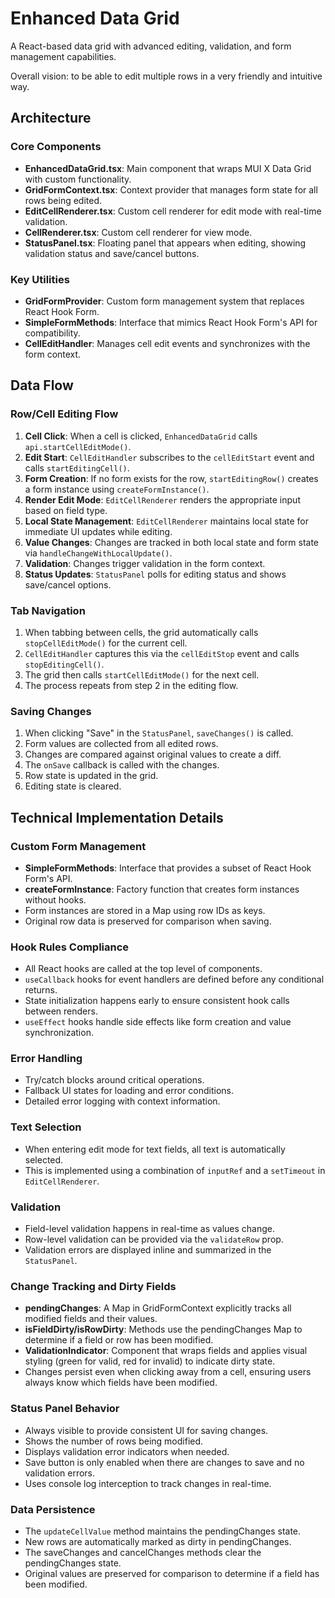 # Enhanced Data Grid

A React-based data grid with advanced editing, validation, and form management capabilities.

Overall vision: to be able to edit multiple rows in a very friendly and intuitive way.

## Architecture

### Core Components

- **EnhancedDataGrid.tsx**: Main component that wraps MUI X Data Grid with custom functionality.
- **GridFormContext.tsx**: Context provider that manages form state for all rows being edited.
- **EditCellRenderer.tsx**: Custom cell renderer for edit mode with real-time validation.
- **CellRenderer.tsx**: Custom cell renderer for view mode.
- **StatusPanel.tsx**: Floating panel that appears when editing, showing validation status and save/cancel buttons.

### Key Utilities

- **GridFormProvider**: Custom form management system that replaces React Hook Form.
- **SimpleFormMethods**: Interface that mimics React Hook Form's API for compatibility.
- **CellEditHandler**: Manages cell edit events and synchronizes with the form context.

## Data Flow

### Row/Cell Editing Flow

1. **Cell Click**: When a cell is clicked, `EnhancedDataGrid` calls `api.startCellEditMode()`.
2. **Edit Start**: `CellEditHandler` subscribes to the `cellEditStart` event and calls `startEditingCell()`.
3. **Form Creation**: If no form exists for the row, `startEditingRow()` creates a form instance using `createFormInstance()`.
4. **Render Edit Mode**: `EditCellRenderer` renders the appropriate input based on field type.
5. **Local State Management**: `EditCellRenderer` maintains local state for immediate UI updates while editing.
6. **Value Changes**: Changes are tracked in both local state and form state via `handleChangeWithLocalUpdate()`.
7. **Validation**: Changes trigger validation in the form context.
8. **Status Updates**: `StatusPanel` polls for editing status and shows save/cancel options.

### Tab Navigation

1. When tabbing between cells, the grid automatically calls `stopCellEditMode()` for the current cell.
2. `CellEditHandler` captures this via the `cellEditStop` event and calls `stopEditingCell()`.
3. The grid then calls `startCellEditMode()` for the next cell.
4. The process repeats from step 2 in the editing flow.

### Saving Changes

1. When clicking "Save" in the `StatusPanel`, `saveChanges()` is called.
2. Form values are collected from all edited rows.
3. Changes are compared against original values to create a diff.
4. The `onSave` callback is called with the changes.
5. Row state is updated in the grid.
6. Editing state is cleared.

## Technical Implementation Details

### Custom Form Management

- **SimpleFormMethods**: Interface that provides a subset of React Hook Form's API.
- **createFormInstance**: Factory function that creates form instances without hooks.
- Form instances are stored in a Map using row IDs as keys.
- Original row data is preserved for comparison when saving.

### Hook Rules Compliance

- All React hooks are called at the top level of components.
- `useCallback` hooks for event handlers are defined before any conditional returns.
- State initialization happens early to ensure consistent hook calls between renders.
- `useEffect` hooks handle side effects like form creation and value synchronization.

### Error Handling

- Try/catch blocks around critical operations.
- Fallback UI states for loading and error conditions.
- Detailed error logging with context information.

### Text Selection

- When entering edit mode for text fields, all text is automatically selected.
- This is implemented using a combination of `inputRef` and a `setTimeout` in `EditCellRenderer`.

### Validation

- Field-level validation happens in real-time as values change.
- Row-level validation can be provided via the `validateRow` prop.
- Validation errors are displayed inline and summarized in the `StatusPanel`.

### Change Tracking and Dirty Fields

- **pendingChanges**: A Map in GridFormContext explicitly tracks all modified fields and their values.
- **isFieldDirty/isRowDirty**: Methods use the pendingChanges Map to determine if a field or row has been modified.
- **ValidationIndicator**: Component that wraps fields and applies visual styling (green for valid, red for invalid) to indicate dirty state.
- Changes persist even when clicking away from a cell, ensuring users always know which fields have been modified.

### Status Panel Behavior

- Always visible to provide consistent UI for saving changes.
- Shows the number of rows being modified.
- Displays validation error indicators when needed.
- Save button is only enabled when there are changes to save and no validation errors.
- Uses console log interception to track changes in real-time.

### Data Persistence

- The `updateCellValue` method maintains the pendingChanges state.
- New rows are automatically marked as dirty in pendingChanges.
- The saveChanges and cancelChanges methods clear the pendingChanges state.
- Original values are preserved for comparison to determine if a field has been modified.
